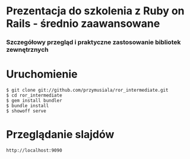 # Prezentacja do szkolenia z Ruby on Rails - średnio zaawansowane
### Szczegółowy przegląd i praktyczne zastosowanie bibliotek zewnętrznych

# Uruchomienie

    $ git clone git://github.com/przymusiala/ror_intermediate.git
    $ cd ror_intermediate
    $ gem install bundler
    $ bundle install
    $ showoff serve

# Przeglądanie slajdów

    http://localhost:9090
